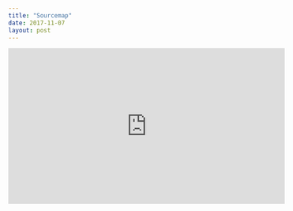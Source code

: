 ```yaml
---
title: "Sourcemap"
date: 2017-11-07
layout: post
---
```


<iframe width="560" height="315" src="https://www.youtube.com/embed/K-JSjs1cj1o" frameborder="0" allowfullscreen></iframe>